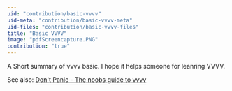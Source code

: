 ```yaml
---
uid: "contribution/basic-vvvv"
uid-meta: "contribution/basic-vvvv-meta"
uid-files: "contribution/basic-vvvv-files"
title: "Basic VVVV"
image: "pdfScreencapture.PNG"
contribution: "true"
---
```


A Short summary of vvvv basic.
I hope it helps someone for leanring VVVV.

See also: [Don't Panic - The noobs guide to vvvv](xref:contribution/dont-panic-the-noobs-guide-to-vvvv)


 